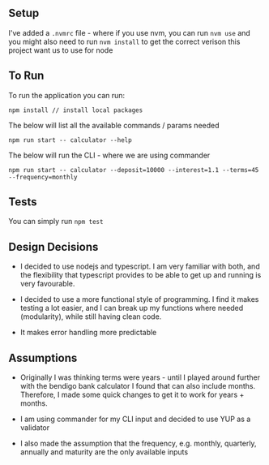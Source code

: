 ## Setup
I've added a `.nvmrc` file - where if you use nvm, you can run `nvm use` and you might also need to run `nvm install` to get the correct verison this project want us to use for node

## To Run
To run the application you can run:
```
npm install // install local packages
```
The below will list all the available commands / params needed
```
npm run start -- calculator --help
```
The below will run the CLI - where we are using commander
```
npm run start -- calculator --deposit=10000 --interest=1.1 --terms=45 --frequency=monthly
```

## Tests
You can simply run `npm test`

## Design Decisions
- I decided to use nodejs and typescript. I am very familiar with both, and the flexibility that typescript provides to be able to get up and running is very favourable.

- I decided to use a more functional style of programming. I find it makes testing a lot easier, and I can break up my functions where needed (modularity), while still having clean code.

- It makes error handling more predictable

## Assumptions
- Originally I was thinking terms were years - until I played around further with the bendigo bank calculator I found that can also include months. Therefore, I made some quick changes to get it to work for years + months.

- I am using commander for my CLI input and decided to use YUP as a validator

- I also made the assumption that the frequency, e.g. monthly, quarterly, annually and maturity are the only available inputs